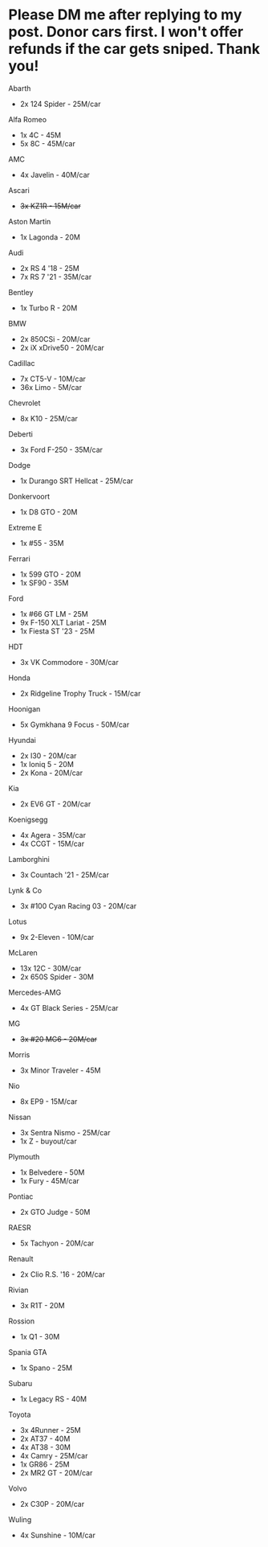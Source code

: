 # Please DM me after replying to my post. Donor cars first. I won't offer refunds if the car gets sniped. Thank you!
Abarth
* 2x 124 Spider - 25M/car

Alfa Romeo
* 1x 4C - 45M
* 5x 8C - 45M/car

AMC
* 4x Javelin - 40M/car

Ascari
* ~~3x KZ1R - 15M/car~~

Aston Martin
* 1x Lagonda - 20M

Audi
* 2x RS 4 '18 - 25M
* 7x RS 7 '21 - 35M/car

Bentley
* 1x Turbo R - 20M

BMW
* 2x 850CSi - 20M/car
* 2x iX xDrive50 - 20M/car

Cadillac
* 7x CT5-V - 10M/car
* 36x Limo - 5M/car

Chevrolet
* 8x K10 - 25M/car

Deberti
* 3x Ford F-250 - 35M/car

Dodge
* 1x Durango SRT Hellcat - 25M/car

Donkervoort
* 1x D8 GTO - 20M

Extreme E
* 1x #55 - 35M

Ferrari
* 1x 599 GTO - 20M
* 1x SF90 - 35M

Ford
* 1x #66 GT LM - 25M
* 9x F-150 XLT Lariat - 25M
* 1x Fiesta ST '23 - 25M

HDT
* 3x VK Commodore - 30M/car

Honda
* 2x Ridgeline Trophy Truck - 15M/car

Hoonigan
* 5x Gymkhana 9 Focus - 50M/car

Hyundai
* 2x I30 - 20M/car
* 1x Ioniq 5 - 20M
* 2x Kona - 20M/car

Kia
* 2x EV6 GT - 20M/car

Koenigsegg
* 4x Agera - 35M/car
* 4x CCGT - 15M/car

Lamborghini
* 3x Countach '21 - 25M/car

Lynk & Co
* 3x #100 Cyan Racing 03 - 20M/car

Lotus
* 9x 2-Eleven - 10M/car

McLaren
* 13x 12C - 30M/car
* 2x 650S Spider - 30M

Mercedes-AMG
* 4x GT Black Series - 25M/car

MG
* ~~3x #20 MG6 - 20M/car~~

Morris
* 3x Minor Traveler - 45M

Nio
* 8x EP9 - 15M/car

Nissan
* 3x Sentra Nismo - 25M/car
* 1x Z - buyout/car

Plymouth
* 1x Belvedere - 50M
* 1x Fury - 45M/car

Pontiac
* 2x GTO Judge - 50M

RAESR
* 5x Tachyon - 20M/car

Renault
* 2x Clio R.S. '16 - 20M/car

Rivian
* 3x R1T - 20M

Rossion 
* 1x Q1 - 30M

Spania GTA 
* 1x Spano - 25M

Subaru
* 1x Legacy RS - 40M

Toyota
* 3x 4Runner - 25M
* 2x AT37 - 40M
* 4x AT38 - 30M
* 4x Camry - 25M/car
* 1x GR86 - 25M
* 2x MR2 GT - 20M/car

Volvo
* 2x C30P - 20M/car

Wuling
* 4x Sunshine - 10M/car 